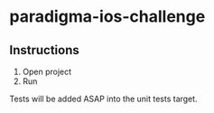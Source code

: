 # paradigma-ios-challenge

## Instructions
1. Open project
2. Run

Tests will be added ASAP into the unit tests target.